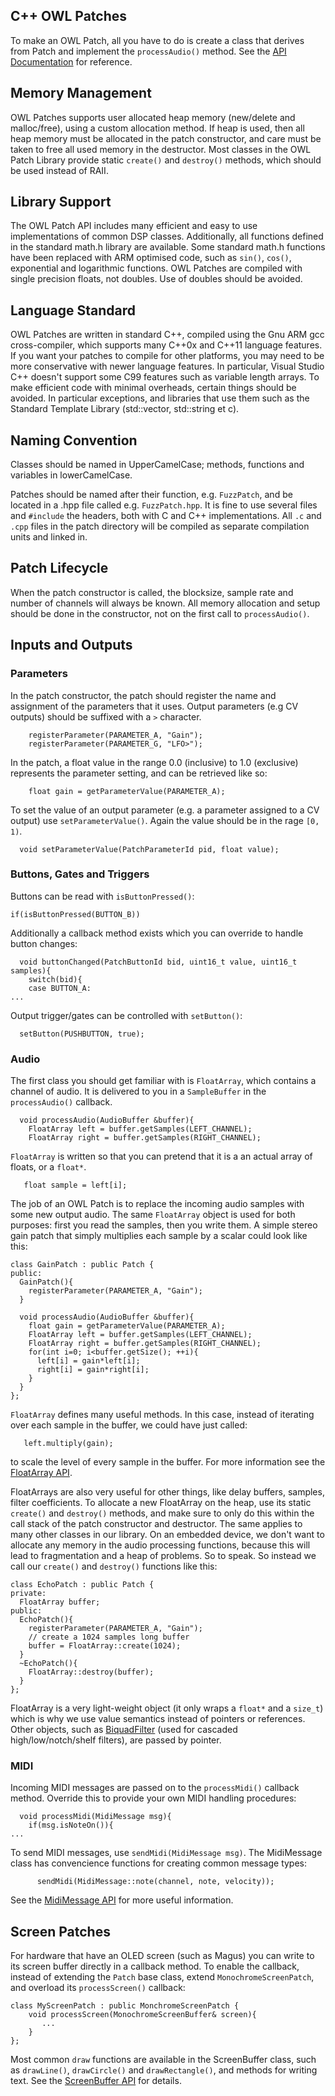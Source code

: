## C++ OWL Patches

To make an OWL Patch, all you have to do is create a class that derives from Patch and implement the `processAudio()` method. See the [API Documentation](https://www.rebeltech.org/docs/) for reference.


## Memory Management

OWL Patches supports user allocated heap memory (new/delete and malloc/free), using a custom allocation method. If heap is used, then all heap memory must be allocated in the patch constructor, and care must be taken to free all used memory in the destructor. Most classes in the OWL Patch Library provide static `create()` and `destroy()` methods, which should be used instead of RAII.


## Library Support
The OWL Patch API includes many efficient and easy to use implementations of common DSP classes.
Additionally, all functions defined in the standard math.h library are available. Some standard math.h functions have been replaced with ARM optimised code, such as `sin()`, `cos()`, exponential and logarithmic functions.
OWL Patches are compiled with single precision floats, not doubles. Use of doubles should be avoided.

## Language Standard
OWL Patches are written in standard C++, compiled using the Gnu ARM gcc cross-compiler, which supports many C++0x and C++11 language features. If you want your patches to compile for other platforms, you may need to be more conservative with newer language features. In particular, Visual Studio C++ doesn't support some C99 features such as variable length arrays.
To make efficient code with minimal overheads, certain things should be avoided. In particular exceptions, and libraries that use them such as the Standard Template Library (std::vector, std::string et c).

## Naming Convention
Classes should be named in UpperCamelCase; methods, functions and variables in lowerCamelCase.

Patches should be named after their function, e.g. `FuzzPatch`, and be located in a .hpp file called e.g. `FuzzPatch.hpp`. It is fine to use several files and `#include` the headers, both with C and C++ implementations. All `.c` and `.cpp` files in the patch directory will be compiled as separate compilation units and linked in.

## Patch Lifecycle

When the patch constructor is called, the blocksize, sample rate and number of channels will always be known. All memory allocation and setup should be done in the constructor, not on the first call to `processAudio()`.

## Inputs and Outputs
### Parameters

In the patch constructor, the patch should register the name and assignment of the parameters that it uses. Output parameters (e.g CV outputs) should be suffixed with a `>` character.

```
    registerParameter(PARAMETER_A, "Gain");
    registerParameter(PARAMETER_G, "LFO>");
```

In the patch, a float value in the range 0.0 (inclusive) to 1.0 (exclusive) represents the parameter setting, and can be retrieved like so:

```
    float gain = getParameterValue(PARAMETER_A);
```

To set the value of an output parameter (e.g. a parameter assigned to a CV output) use `setParameterValue()`. Again the value should be in the rage `[0, 1)`.

```
  void setParameterValue(PatchParameterId pid, float value);
```

### Buttons, Gates and Triggers

Buttons can be read with `isButtonPressed()`:

```
if(isButtonPressed(BUTTON_B))
```

Additionally a callback method exists which you can override to handle button changes:

```
  void buttonChanged(PatchButtonId bid, uint16_t value, uint16_t samples){
    switch(bid){
    case BUTTON_A:
...
```

Output trigger/gates can be controlled with `setButton()`:

```
  setButton(PUSHBUTTON, true);
```


### Audio
The first class you should get familiar with is `FloatArray`, which contains a channel of audio. It is delivered to you in a `SampleBuffer` in the `processAudio()` callback.

```
  void processAudio(AudioBuffer &buffer){
    FloatArray left = buffer.getSamples(LEFT_CHANNEL);
    FloatArray right = buffer.getSamples(RIGHT_CHANNEL);
```

`FloatArray` is written so that you can pretend that it is a an actual array of floats, or a `float*`.

```
   float sample = left[i];
```

The job of an OWL Patch is to replace the incoming audio samples with some new output audio. The same `FloatArray` object is used for both purposes: first you read the samples, then you write them. A simple stereo gain patch that simply multiplies each sample by a scalar could look like this:

```
class GainPatch : public Patch {
public:
  GainPatch(){
    registerParameter(PARAMETER_A, "Gain");
  }

  void processAudio(AudioBuffer &buffer){
    float gain = getParameterValue(PARAMETER_A);
    FloatArray left = buffer.getSamples(LEFT_CHANNEL);
    FloatArray right = buffer.getSamples(RIGHT_CHANNEL);
    for(int i=0; i<buffer.getSize(); ++i){
      left[i] = gain*left[i];
      right[i] = gain*right[i];
    }
  }
};
```

`FloatArray` defines many useful methods. In this case, instead of iterating over each sample in the buffer, we could have just called:

```
   left.multiply(gain);
```
to scale the level of every sample in the buffer. For more information see the [FloatArray API](https://www.rebeltech.org/docs/classFloatArray.html).

FloatArrays are also very useful for other things, like delay buffers, samples, filter coefficients. To allocate a new FloatArray on the heap, use its static `create()` and `destroy()` methods, and make sure to only do this within the call stack of the patch constructor and destructor. The same applies to many other classes in our library. On an embedded device, we don't want to allocate any memory in the audio processing functions, because this will lead to fragmentation and a heap of problems. So to speak. So instead we call our `create()` and `destroy()` functions like this:

```
class EchoPatch : public Patch {
private:
  FloatArray buffer;
public:
  EchoPatch(){
    registerParameter(PARAMETER_A, "Gain");
    // create a 1024 samples long buffer
    buffer = FloatArray::create(1024);
  }
  ~EchoPatch(){
    FloatArray::destroy(buffer);
  }
};
```

FloatArray is a very light-weight object (it only wraps a `float*` and a `size_t`) which is why we use value semantics instead of pointers or references. Other objects, such as [BiquadFilter](https://www.rebeltech.org/docs/classBiquadFilter.html) (used for cascaded high/low/notch/shelf filters), are passed by pointer.


### MIDI

Incoming MIDI messages are passed on to the `processMidi()` callback method. Override this to provide your own MIDI handling procedures:

```
  void processMidi(MidiMessage msg){
    if(msg.isNoteOn()){
...
```

To send MIDI messages, use `sendMidi(MidiMessage msg)`. The MidiMessage class has convencience functions for creating common message types:

```
      sendMidi(MidiMessage::note(channel, note, velocity));
```

See the [MidiMessage API](https://www.rebeltech.org/docs/classMidiMessage.html) for more useful information.

## Screen Patches
For hardware that have an OLED screen (such as Magus) you can write to its screen buffer directly in a callback method. To enable the callback, instead of extending the `Patch` base class, extend `MonochromeScreenPatch`, and overload its `processScreen()` callback:

```
class MyScreenPatch : public MonchromeScreenPatch {
    void processScreen(MonochromeScreenBuffer& screen){
       ...
    }
};
```

Most common `draw` functions are available in the ScreenBuffer class, such as `drawLine()`, `drawCircle()` and `drawRectangle()`, and methods for writing text. See the [ScreenBuffer API](https://www.rebeltech.org/docs/classScreenBuffer.html) for details.
